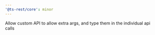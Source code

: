 ```yaml
---
'@ts-rest/core': minor
---
```


Allow custom API to allow extra args, and type them in the individual api calls
